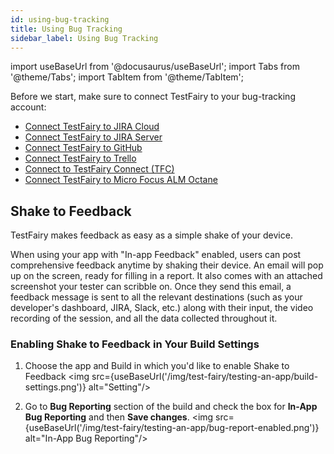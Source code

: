 ```yaml
---
id: using-bug-tracking
title: Using Bug Tracking
sidebar_label: Using Bug Tracking
---
```


import useBaseUrl from '@docusaurus/useBaseUrl';
import Tabs from '@theme/Tabs';
import TabItem from '@theme/TabItem';

Before we start, make sure to connect TestFairy to your bug-tracking account:

- [Connect TestFairy to JIRA Cloud](/test-fairy/testing-an-app/bug-tracking/jira-cloud)
- [Connect TestFairy to JIRA Server](/test-fairy/testing-an-app/bug-tracking/jira-server)
- [Connect TestFairy to GitHub](/test-fairy/testing-an-app/bug-tracking/github)
- [Connect TestFairy to Trello](/test-fairy/testing-an-app/bug-tracking/trello)
- [Connect to TestFairy Connect (TFC)](/test-fairy/testing-an-app/bug-tracking/tf-connect)
- [Connect TestFairy to Micro Focus ALM Octane](/test-fairy/testing-an-app/bug-tracking/micro-focus)

## Shake to Feedback

TestFairy makes feedback as easy as a simple shake of your device.

When using your app with "In-app Feedback" enabled, users can post comprehensive feedback anytime by shaking their device.
An email will pop up on the screen, ready for filling in a report. It also comes with an attached screenshot your tester can scribble on.
Once they send this email, a feedback message is sent to all the relevant destinations (such as your developer's dashboard, JIRA, Slack, etc.) along with their input, the video recording of the session, and all the data collected throughout it.

### Enabling Shake to Feedback in Your Build Settings

1. Choose the app and Build in which you'd like to enable Shake to Feedback
   <img src={useBaseUrl('/img/test-fairy/testing-an-app/build-settings.png')} alt="Setting"/>

1. Go to **Bug Reporting** section of the build and check the box for **In-App Bug Reporting** and then **Save changes**.
   <img src={useBaseUrl('/img/test-fairy/testing-an-app/bug-report-enabled.png')} alt="In-App Bug Reporting"/>
